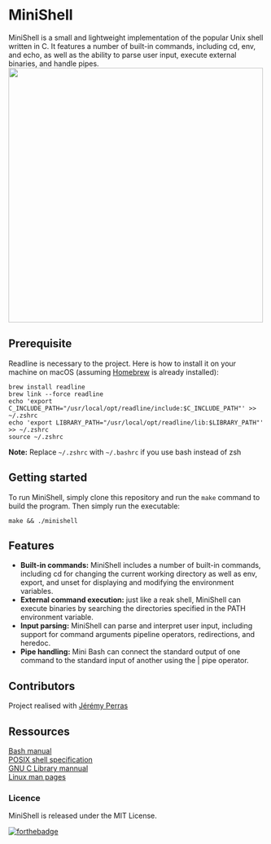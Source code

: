 # MiniShell

MiniShell is a small and lightweight implementation of the popular Unix shell written in C. It features a number of built-in commands, including cd, env, and echo, as well as the ability to parse user input, execute external binaries, and handle pipes.<br>
<img src="https://user-images.githubusercontent.com/105823790/210152103-db120388-ead4-48cd-86e2-bbab364be0b4.svg" width=500>

## Prerequisite

Readline is necessary to the project. Here is how to install it on your machine on macOS (assuming [Homebrew](https://brew.sh/) is already installed):
```
brew install readline
brew link --force readline
echo 'export C_INCLUDE_PATH="/usr/local/opt/readline/include:$C_INCLUDE_PATH"' >> ~/.zshrc
echo 'export LIBRARY_PATH="/usr/local/opt/readline/lib:$LIBRARY_PATH"' >> ~/.zshrc
source ~/.zshrc
```
<b>Note:</b> Replace ```~/.zshrc``` with ```~/.bashrc``` if you use bash instead of zsh

## Getting started
To run MiniShell, simply clone this repository and run the ```make``` command to build the program. Then simply run the executable:
```
make && ./minishell
```

## Features

<ul>
<li><b>Built-in commands:</b> MiniShell includes a number of built-in commands, including cd for changing the current working directory as well as env, export, and unset for displaying and modifying the environment variables.</li>

<li><b>External command execution:</b> just like a reak shell, MiniShell can execute binaries by searching the directories specified in the PATH environment variable.</li>

<li><b>Input parsing:</b> MiniShell can parse and interpret user input, including support for command arguments pipeline operators, redirections, and heredoc.</li>

<li><b>Pipe handling:</b> Mini Bash can connect the standard output of one command to the standard input of another using the | pipe operator.</li>
</ul>

## Contributors
Project realised with [Jérémy Perras](https://github.com/jeremy-perras)

## Ressources
[Bash manual](https://www.gnu.org/software/bash/manual/bash.html)<br>
[POSIX shell specification](http://pubs.opengroup.org/onlinepubs/9699919799/utilities/V3_chap02.html)<br>
[GNU C Library mannual](https://www.gnu.org/software/libc/manual/html_node/index.html)<br>
[Linux man pages](https://linux.die.net/man/)

### Licence
MiniShell is released under the MIT License.

[![forthebadge](https://forthebadge.com/images/badges/made-with-c.svg)](https://forthebadge.com)
